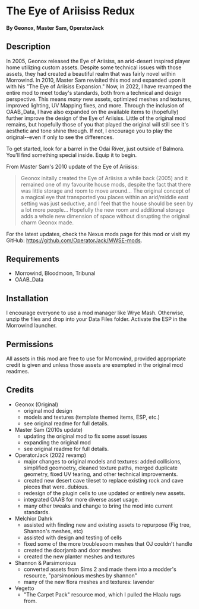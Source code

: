 # The Eye of Ariisiss Redux

#### By Geonox, Master Sam, OperatorJack

## Description

In 2005, Geonox released the Eye of Ariisiss, an arid-desert inspired player home utilizing custom assets. Despite some technical issues with those assets, they had created a beautiful realm that was fairly novel within Morrowind. In 2010, Master Sam revisited this mod and expanded upon it with his "The Eye of Ariisiss Expansion." Now, in 2022, I have revamped the entire mod to meet today's standards, both from a technical and design perspective. This means _many_ new assets, optimized meshes and textures, improved lighting, UV Mapping fixes, and more. Through the inclusion of OAAB_Data, I have also expanded on the available items to (hopefully) further improve the design of the Eye of Ariisiss. Little of the original mod remains, but hopefully those of you that played the original will still see it's aesthetic and tone shine through. If not, I encourage you to play the original--even if only to see the differences.

To get started, look for a barrel in the Odai River, just outside of Balmora. You'll find something special inside. Equip it to begin.

From Master Sam's 2010 update of the Eye of Ariisiss:

> Geonox initally created the Eye of Ariisiss a while back (2005) and it remained one of my favourite house mods, despite the fact that there was little storage and room to move around... The original concept of a magical eye that transported you places within an arid/middle east setting was just seductive, and I feel that the house should be seen by a lot more people... Hopefully the new room and additional storage adds a whole new dimension of space without disrupting the original charm Geonox made.

For the latest updates, check the Nexus mods page for this mod or visit my GitHub: https://github.com/OperatorJack/MWSE-mods.

## Requirements

- Morrowind, Bloodmoon, Tribunal
- OAAB_Data

## Installation

I encourage everyone to use a mod manager like Wrye Mash. Otherwise, unzip the files and drop into your Data Files folder. Activate the ESP in the Morrowind launcher.

## Permissions

All assets in this mod are free to use for Morrowind, provided appropriate credit is given and unless those assets are exempted in the original mod readmes.

## Credits

- Geonox (Original)
  - original mod design
  - models and textures (template themed items, ESP, etc.)
  - see original readme for full details.
- Master Sam (2010s update)
  - updating the original mod to fix some asset issues
  - expanding the original mod
  - see original readme for full details.
- OperatorJack (2022 revamp)
  - major changes to original models and textures: added collisions, simplified geomoetry, cleaned texture paths, merged duplicate geometry, fixed UV tearing, and other technical improvements.
  - created new desert cave tileset to replace existing rock and cave pieces that were..dubious.
  - redesign of the plugin cells to use updated or entirely new assets.
  - integrated OAAB for more diverse asset usage.
  - many other tweaks and change to bring the mod into current standards.
- Melchior Dahrk
  - assisted with finding new and existing assets to repurpose (Fig tree, Shannon's meshes, etc)
  - assisted with design and testing of cells
  - fixed some of the more troublesoom meshes that OJ couldn't handle
  - created the doorjamb and door meshes
  - created the new planter meshes and textures
- Shannon & Parsimonious
  - converted assets from Sims 2 and made them into a modder's resource, "parsimonious meshes by shannon"
  - many of the new flora meshes and textures: lavender
- Vegetto
  - "The Carpet Pack" resource mod, which I pulled the Hlaalu rugs from.
